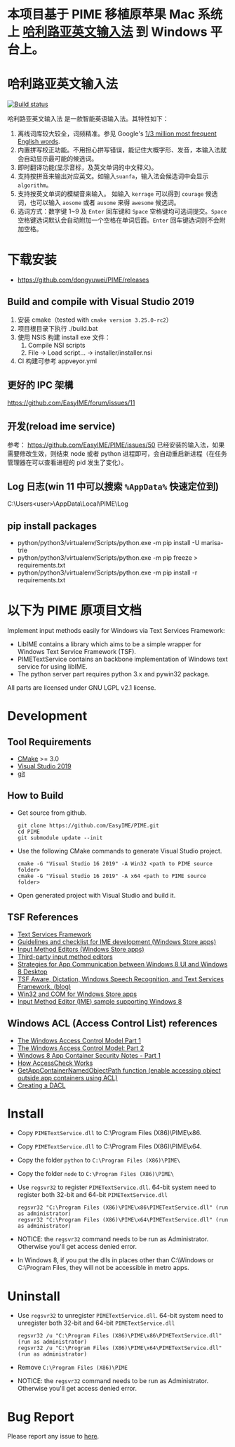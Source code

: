 # 本项目基于 PIME 移植原苹果 Mac 系统上 [哈利路亚英文输入法](https://github.com/dongyuwei/hallelujahIM) 到 Windows 平台上。

# 哈利路亚英文输入法

[![Build status](https://ci.appveyor.com/api/projects/status/ch2ojcgq10gk3622?svg=true)](https://ci.appveyor.com/project/dongyuwei/hallelujah-windows)

哈利路亚英文输入法 是一款智能英语输入法。其特性如下：

1. 离线词库较大较全，词频精准。参见 Google's [1/3 million most frequent English words](http://norvig.com/ngrams/count_1w.txt).
2. 内置拼写校正功能。不用担心拼写错误，能记住大概字形、发音，本输入法就会自动显示最可能的候选词。
3. 即时翻译功能(显示音标，及英文单词的中文释义)。
4. 支持按拼音来输出对应英文。如输入`suanfa`，输入法会候选词中会显示 `algorithm`。
5. 支持按英文单词的模糊音来输入。 如输入 `kerrage` 可以得到 `courage` 候选词，也可以输入 `aosome` 或者 `ausome` 来得 `awesome` 候选词。
6. 选词方式：数字键 1~9 及 `Enter` 回车键和 `Space` 空格键均可选词提交。`Space` 空格键选词默认会自动附加一个空格在单词后面。`Enter` 回车键选词则不会附加空格。

# 下载安装

-   https://github.com/dongyuwei/PIME/releases

## Build and compile with Visual Studio 2019

1. 安装 cmake（tested with `cmake version 3.25.0-rc2`）
2. 项目根目录下执行 ./build.bat
3. 使用 NSIS 构建 install exe 文件：
    1. Compile NSI scripts
    2. File -> Load script... -> installer/installer.nsi
4. CI 构建可参考 appveyor.yml

## 更好的 IPC 架構

https://github.com/EasyIME/forum/issues/11

## 开发(reload ime service)

参考： https://github.com/EasyIME/PIME/issues/50
已经安装的输入法，如果需要修改生效，则结束 node 或者 python 进程即可，会自动重启新进程（在任务管理器在可以查看进程的 pid 发生了变化）。

## Log 日志(win 11 中可以搜索 `%AppData%` 快速定位到)

C:\Users\<user>\AppData\Local\PIME\Log

## pip install packages

-   python/python3/virtualenv/Scripts/python.exe -m pip install -U marisa-trie
-   python/python3/virtualenv/Scripts/python.exe -m pip freeze > requirements.txt
-   python/python3/virtualenv/Scripts/python.exe -m pip install -r requirements.txt

# 以下为 PIME 原项目文档

Implement input methods easily for Windows via Text Services Framework:

-   LibIME contains a library which aims to be a simple wrapper for Windows Text Service Framework (TSF).
-   PIMETextService contains an backbone implementation of Windows text service for using libIME.
-   The python server part requires python 3.x and pywin32 package.

All parts are licensed under GNU LGPL v2.1 license.

# Development

## Tool Requirements

-   [CMake](http://www.cmake.org/) >= 3.0
-   [Visual Studio 2019](https://visualstudio.microsoft.com/vs)
-   [git](http://windows.github.com/)

## How to Build

-   Get source from github.

        git clone https://github.com/EasyIME/PIME.git
        cd PIME
        git submodule update --init

-   Use the following CMake commands to generate Visual Studio project.

        cmake -G "Visual Studio 16 2019" -A Win32 <path to PIME source folder>
        cmake -G "Visual Studio 16 2019" -A x64 <path to PIME source folder>

-   Open generated project with Visual Studio and build it.

## TSF References

-   [Text Services Framework](http://msdn.microsoft.com/en-us/library/windows/desktop/ms629032%28v=vs.85%29.aspx)
-   [Guidelines and checklist for IME development (Windows Store apps)](http://msdn.microsoft.com/en-us/library/windows/apps/hh967425.aspx)
-   [Input Method Editors (Windows Store apps)](http://msdn.microsoft.com/en-us/library/windows/apps/hh967426.aspx)
-   [Third-party input method editors](http://msdn.microsoft.com/en-us/library/windows/desktop/hh848069%28v=vs.85%29.aspx)
-   [Strategies for App Communication between Windows 8 UI and Windows 8 Desktop](http://software.intel.com/en-us/articles/strategies-for-app-communication-between-windows-8-ui-and-windows-8-desktop)
-   [TSF Aware, Dictation, Windows Speech Recognition, and Text Services Framework. (blog)](http://blogs.msdn.com/b/tsfaware/?Redirected=true)
-   [Win32 and COM for Windows Store apps](http://msdn.microsoft.com/en-us/library/windows/apps/br205757.aspx)
-   [Input Method Editor (IME) sample supporting Windows 8](http://code.msdn.microsoft.com/windowsdesktop/Input-Method-Editor-IME-b1610980)

## Windows ACL (Access Control List) references

-   [The Windows Access Control Model Part 1](http://www.codeproject.com/Articles/10042/The-Windows-Access-Control-Model-Part-1#SID)
-   [The Windows Access Control Model: Part 2](http://www.codeproject.com/Articles/10200/The-Windows-Access-Control-Model-Part-2#SidFun)
-   [Windows 8 App Container Security Notes - Part 1](http://recxltd.blogspot.tw/2012/03/windows-8-app-container-security-notes.html)
-   [How AccessCheck Works](http://msdn.microsoft.com/en-us/library/windows/apps/aa446683.aspx)
-   [GetAppContainerNamedObjectPath function (enable accessing object outside app containers using ACL)](http://msdn.microsoft.com/en-us/library/windows/desktop/hh448493)
-   [Creating a DACL](http://msdn.microsoft.com/en-us/library/windows/apps/ms717798.aspx)

# Install

-   Copy `PIMETextService.dll` to C:\Program Files (X86)\PIME\x86\.
-   Copy `PIMETextService.dll` to C:\Program Files (X86)\PIME\x64\.
-   Copy the folder `python` to `C:\Program Files (X86)\PIME\`
-   Copy the folder `node` to `C:\Program Files (X86)\PIME\`
-   Use `regsvr32` to register `PIMETextService.dll`. 64-bit system need to register both 32-bit and 64-bit `PIMETextService.dll`

        regsvr32 "C:\Program Files (X86)\PIME\x86\PIMETextService.dll" (run as administrator)
        regsvr32 "C:\Program Files (X86)\PIME\x64\PIMETextService.dll" (run as administrator)

-   NOTICE: the `regsvr32` command needs to be run as Administrator. Otherwise you'll get access denied error.
-   In Windows 8, if you put the dlls in places other than C:\Windows or C:\Program Files, they will not be accessible in metro apps.

# Uninstall

-   Use `regsvr32` to unregister `PIMETextService.dll`. 64-bit system need to unregister both 32-bit and 64-bit `PIMETextService.dll`

        regsvr32 /u "C:\Program Files (X86)\PIME\x86\PIMETextService.dll" (run as administrator)
        regsvr32 /u "C:\Program Files (X86)\PIME\x64\PIMETextService.dll" (run as administrator)

-   Remove `C:\Program Files (X86)\PIME`

-   NOTICE: the `regsvr32` command needs to be run as Administrator. Otherwise you'll get access denied error.

# Bug Report

Please report any issue to [here](https://github.com/EasyIME/PIME/issues).
